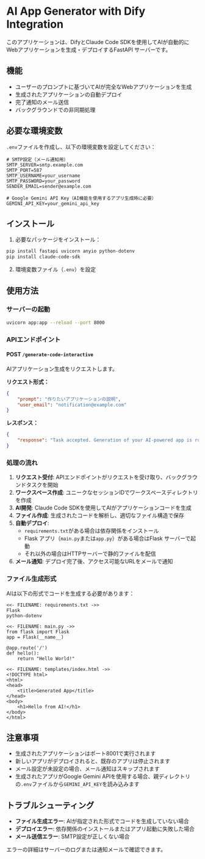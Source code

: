 # AI App Generator with Dify Integration

このアプリケーションは、DifyとClaude Code SDKを使用してAIが自動的にWebアプリケーションを生成・デプロイするFastAPI サーバーです。

## 機能

- ユーザーのプロンプトに基づいてAIが完全なWebアプリケーションを生成
- 生成されたアプリケーションの自動デプロイ
- 完了通知のメール送信
- バックグラウンドでの非同期処理

## 必要な環境変数

`.env`ファイルを作成し、以下の環境変数を設定してください：

```env
# SMTP設定（メール通知用）
SMTP_SERVER=smtp.example.com
SMTP_PORT=587
SMTP_USERNAME=your_username
SMTP_PASSWORD=your_password
SENDER_EMAIL=sender@example.com

# Google Gemini API Key（AI機能を使用するアプリ生成時に必要）
GEMINI_API_KEY=your_gemini_api_key
```

## インストール

1. 必要なパッケージをインストール：
```bash
pip install fastapi uvicorn anyio python-dotenv
pip install claude-code-sdk
```

2. 環境変数ファイル（`.env`）を設定

## 使用方法

### サーバーの起動

```bash
uvicorn app:app --reload --port 8000
```

### APIエンドポイント

#### POST `/generate-code-interactive`

AIアプリケーション生成をリクエストします。

**リクエスト形式：**
```json
{
    "prompt": "作りたいアプリケーションの説明",
    "user_email": "notification@example.com"
}
```

**レスポンス：**
```json
{
    "response": "Task accepted. Generation of your AI-powered app is running in the background. You will receive an email upon completion."
}
```

### 処理の流れ

1. **リクエスト受付**: APIエンドポイントがリクエストを受け取り、バックグラウンドタスクを開始
2. **ワークスペース作成**: ユニークなセッションIDでワークスペースディレクトリを作成
3. **AI開発**: Claude Code SDKを使用してAIがアプリケーションコードを生成
4. **ファイル作成**: 生成されたコードを解析し、適切なファイル構造で保存
5. **自動デプロイ**: 
   - `requirements.txt`がある場合は依存関係をインストール
   - Flask アプリ（`main.py`または`app.py`）がある場合はFlask サーバーで起動
   - それ以外の場合はHTTPサーバーで静的ファイルを配信
6. **メール通知**: デプロイ完了後、アクセス可能なURLをメールで通知

### ファイル生成形式

AIは以下の形式でコードを生成する必要があります：

```
<<- FILENAME: requirements.txt ->>
Flask
python-dotenv

<<- FILENAME: main.py ->>
from flask import Flask
app = Flask(__name__)

@app.route('/')
def hello():
    return "Hello World!"

<<- FILENAME: templates/index.html ->>
<!DOCTYPE html>
<html>
<head>
    <title>Generated App</title>
</head>
<body>
    <h1>Hello from AI!</h1>
</body>
</html>
```

## 注意事項

- 生成されたアプリケーションはポート8001で実行されます
- 新しいアプリがデプロイされると、既存のアプリは停止されます
- メール設定が未設定の場合、メール通知はスキップされます
- 生成されたアプリがGoogle Gemini APIを使用する場合、親ディレクトリの`.env`ファイルから`GEMINI_API_KEY`を読み込みます

## トラブルシューティング

- **ファイル生成エラー**: AIが指定された形式でコードを生成していない場合
- **デプロイエラー**: 依存関係のインストールまたはアプリ起動に失敗した場合
- **メール送信エラー**: SMTP設定が正しくない場合

エラーの詳細はサーバーのログまたは通知メールで確認できます。
